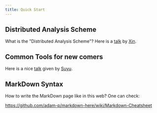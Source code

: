 ```yaml
---
title: Quick Start 
---
```


## Distributed Analysis Scheme 

What is the "Distributed Analysis Scheme"? Here is a [talk](https://indico.ihep.ac.cn//event/6253/session/7/contribution/30/material/slides/0.pdf) by [Xin](/members/Xin_Shi). 

## Common Tools for new comers 

Here is a nice [talk](https://indico.ihep.ac.cn/event/7614/session/9/material/0/0.pdf) given by [Suyu](/members/Suyu_Xiao/). 

## MarkDown Syntax 

How to write the MarkDown page like in this web? One can check: 

https://github.com/adam-p/markdown-here/wiki/Markdown-Cheatsheet



